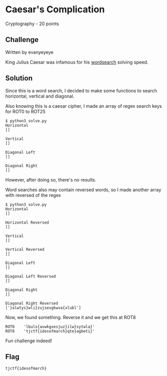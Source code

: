 # Caesar's Complication
Cryptography - 20 points

## Challenge 

Written by evanyeyeye

King Julius Caesar was infamous for his [wordsearch](735e2c6249eafe7f70c396fe4e808c1ce4a3c073238b66286fa0d59a6fd4b88c_puzzle) solving speed.

## Solution

Since this is a word search, I decided to make some functions to search horizontal, vertical and diagonal.

Also knowing this is a caesar cipher, I made an array of regex search keys for ROT0 to ROT25

	$ python3 solve.py 
	Horizontal
	[]

	Vertical
	[]

	Diagonal Left
	[]

	Diagonal Right
	[]

However, after doing so, there's no results.

Word searches also may contain reversed words, so I made another array with reversed of the regex

	$ python3 solve.py 
	Horizontal
	[]

	Horizontal Reversed
	[]

	Vertical
	[]

	Vertical Reversed
	[]

	Diagonal Left
	[]

	Diagonal Left Reversed
	[]

	Diagonal Right
	[]

	Diagonal Right Reversed
	['}alwtys}wli}zujsexgkwva{xlubl']

Now, we found something. Reverse it and we get this at ROT8

	ROT0	'lbulx{avwkgxesjuz}ilw}sytwla}'
	ROT8	'tjctf{idesofmarch}qte}agbeti}'

Fun challenge indeed!

## Flag

	tjctf{idesofmarch}
